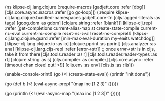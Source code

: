 (ns klipse-clj.lang.clojure
                        (:require-macros
                          [gadjett.core :refer [dbg]]
                          [cljs.core.async.macros :refer [go go-loop]])
                        (:require
                         klipse-clj.lang.clojure.bundled-namespaces
                          gadjett.core-fn
                          [cljs.tagged-literals :as tags]
                          [goog.dom :as gdom]
                          [clojure.string :refer [blank?]]
                          [klipse-clj.repl :refer [get-completions current-alias-map st create-state-compile current-ns-eval current-ns-compile reset-ns-eval! reset-ns-compile!]]
                          [klipse-clj.lang.clojure.guard :refer [min-max-eval-duration my-emits watchdog]]
                          [klipse-clj.lang.clojure.io :as io]
                          [clojure.pprint :as pprint]
                          [cljs.analyzer :as ana]
                          [klipse-clj.lang.cljs-repl :refer [error->str]] ;; once error->str is in cljs, take it from there
                          [cljs.tools.reader :as r]
                          [cljs.tools.reader.reader-types :as rt]
                          [clojure.string :as s]
                          [cljs.compiler :as compiler]
                         [cljs.core.async :refer [timeout chan close! put! <!]]
                         [cljs.env :as env]
                          [cljs.js :as cljs]))

(enable-console-print!)
(go (<! (create-state-eval))
    (println "init done"))

(go (def b (<! (eval-async-prepl "(map inc [1 2 3)" {}))))

(go (println (<! (eval-async-map "(map inc [1 2 3])" {}))))



